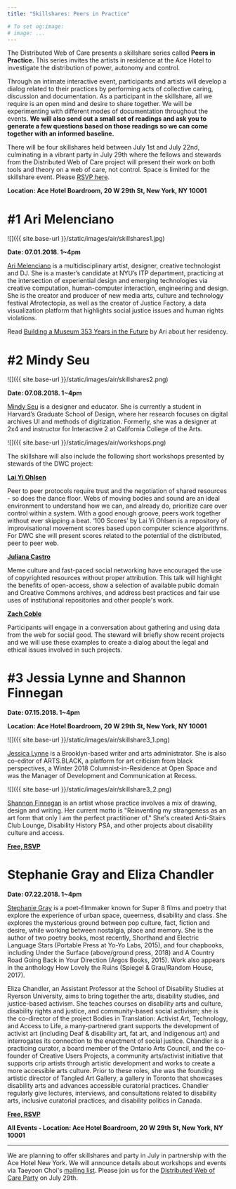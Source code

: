 ```yaml
---
title: "Skillshares: Peers in Practice"

# To set og:image:
# image: ...
---
```


The Distributed Web of Care presents a skillshare series called **Peers in Practice.** This series invites the artists in residence at the Ace Hotel to investigate the distribution of power, autonomy and control.

Through an intimate interactive event, participants and artists will develop a dialog related to their practices by performing acts of collective caring, discussion and documentation.
As a participant in the skillshare, all we require is an open mind and desire to share together. We will be experimenting with different modes of documentation throughout the events. **We will also send out a small set of readings and ask you to generate a few questions based on those readings so we can come together with an informed baseline.**

There will be four skillshares held between July 1st and July 22nd, culminating in a vibrant party in July 29th where the fellows and stewards from the Distributed Web of Care project will present their work on both tools and theory on a web of care, not control. Space is limited for the skillshare event. Please [RSVP here](https://airtable.com/shrnr16Oq6oalF1S1).

**Location: Ace Hotel Boardroom, 20 W 29th St, New York, NY 10001**

 

# #1 Ari Melenciano
 
![]({{ site.base-url }}/static/images/air/skillshares1.jpg)

**Date: 07.01.2018. 1~4pm**


[Ari Melenciano](http://www.ariciano.com/) is a multidisciplinary artist, designer, creative technologist and DJ. She is a master’s candidate at NYU’s ITP department, practicing at the intersection of experiential design and emerging technologies via creative computation, human-computer interaction, engineering and design. She is the creator and producer of new media arts, culture and technology festival Afrotectopia, as well as the creator of Justice Factory, a data visualization platform that highlights social justice issues and human rights violations.

Read [Building a Museum 353 Years in the Future](https://medium.com/@AriMelenciano_88366/el-museu-de-afrotopolis-building-a-museum-353-years-in-the-future-1cb9d9f668b8) by Ari about her residency. 

# #2 Mindy Seu
 
![]({{ site.base-url }}/static/images/air/skillshares2.png)

**Date: 07.08.2018. 1~4pm**

[Mindy Seu](http://mindyseu.com/) is a designer and educator. She is currently a student in Harvard’s Graduate School of Design, where her research focuses on digital archives UI and methods of digitization. Formerly, she was a designer at 2x4 and instructor for Interactive 2 at California College of the Arts.

![]({{ site.base-url }}/static/images/air/workshops.png)

The skillshare will also include the following short workshops presented by stewards of the DWC project:

[**Lai Yi Ohlsen**](http://www.laiyiohlsen.com/)

Peer to peer protocols require trust and the negotiation of shared resources - so does the dance floor. Webs of moving bodies and sound are an ideal environment to understand how we can, and already do, prioritize care over control within a system. With a good enough groove, peers work together without ever skipping a beat. ‘100 Scores’ by Lai Yi Ohlsen is a repository of improvisational movement scores based upon computer science algorithms. For DWC she will present scores related to the potential of the distributed, peer to peer web.

[**Juliana Castro**](http://julianacastro.co/)

Meme culture and fast-paced social networking have encouraged the use of copyrighted resources without proper attribution. This talk will highlight the benefits of open-access, show a selection of available public domain and Creative Commons archives, and address best practices and fair use uses of institutional repositories and other people's work. 

[**Zach Coble**](http://zachcoble.com/)

Participants will engage in a conversation about gathering and using data from the web for social good. The steward will briefly show recent projects and we will use these examples to create a dialog about the legal and ethical issues involved in such projects.


# #3 Jessia Lynne and Shannon Finnegan 

**Date: 07.15.2018. 1~4pm**

**Location: Ace Hotel Boardroom, 20 W 29th St, New York, NY 10001**

![]({{ site.base-url }}/static/images/air/skillshare3_1.png)

[Jessica Lynne](https://www.jessicalynne.co/) is a Brooklyn-based writer and arts administrator. She is also co-editor of ARTS.BLACK, a platform for art criticism from black perspectives, a Winter 2018 Columnist-in-Residence at Open Space and was the Manager of Development and Communication at Recess.

![]({{ site.base-url }}/static/images/air/skillshare3_2.png)

[Shannon Finnegan](http://shannonfinnegan.com/) is an artist whose practice involves a mix of drawing, design and writing. Her current motto is "Reinventing my strangeness as an art form that only I am the perfect practitioner of." She's created Anti-Stairs Club Lounge, Disability History PSA, and other projects about disability culture and access.

**[Free, RSVP](https://airtable.com/shrnr16Oq6oalF1S1)**

# Stephanie Gray and Eliza Chandler 

**Date: 07.22.2018. 1~4pm**

[Stephanie Gray](https://www.poetryfoundation.org/poets/stephanie-gray) is a poet-filmmaker known for Super 8 films and poetry that explore the experience of urban space, queerness, disability and class. She explores the mysterious ground between pop culture, fact, fiction and desire, while working between nostalgia, place and memory. She is the author of two poetry books, most recently, Shorthand and Electric Language Stars (Portable Press at Yo-Yo Labs, 2015), and four chapbooks, including Under the Surface (above/ground press, 2018) and A Country Road Going Back in Your Direction (Argos Books, 2015). Work also appears in the anthology How Lovely the Ruins (Spiegel & Grau/Random House, 2017).

Eliza Chandler, an Assistant Professor at the School of Disability Studies at Ryerson University, aims to bring together the arts, disability studies, and justice-based activism. She teaches courses on disability arts and culture, disability rights and justice, and community-based social activism; she is the co-director of the project Bodies in Translation: Activist Art, Technology, and Access to Life, a many-partnered grant supports the development of activist art (including Deaf & disability art, fat art, and Indigenous art) and interrogates its connection to the enactment of social justice. Chandler is a practicing curator, a board member of the Ontario Arts Council, and the co-founder of Creative Users Projects, a community arts/activist initiative that supports crip artists through artistic development and works to create a more accessible arts culture. Prior to these roles, she was the founding artistic director of Tangled Art Gallery, a gallery in Toronto that showcases disability arts and advances accessible curatorial practices. Chandler regularly give lectures, interviews, and consultations related to disability arts, inclusive curatorial practices, and disability politics in Canada.

**[Free, RSVP](https://airtable.com/shrnr16Oq6oalF1S1)**

**All Events - Location: Ace Hotel Boardroom, 20 W 29th St, New York, NY 10001**
 

***
We are planning to offer skillshares and party in July in partnership with the Ace Hotel New York. We will announce details about workshops and events via Taeyoon Choi's [mailing list](http://tinyletter.com/tchoi8). Please join us for the [Distributed Web of Care Party](https://dwc-tchoi8.hashbase.io/posts/party/) on July 29th.

